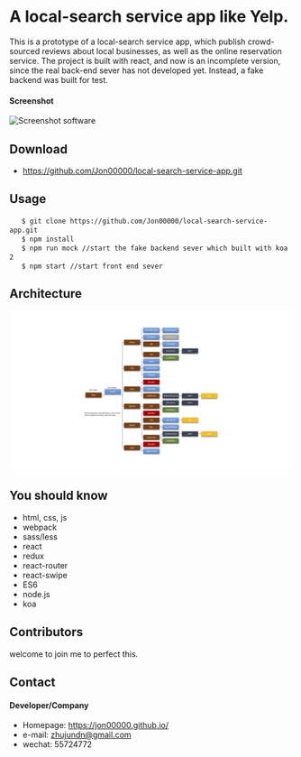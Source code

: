 A local-search service app like Yelp.
======
This is a prototype of a local-search service app, which publish crowd-sourced reviews about local businesses, as well as the online reservation service.
The project is built with react, and now is an incomplete version, since the real back-end sever has not developed yet. Instead, a fake backend was built for test.

#### Screenshot
![Screenshot software](http://url/screenshot-software.png "screenshot software")


## Download
* https://github.com/Jon00000/local-search-service-app.git


## Usage
```
   $ git clone https://github.com/Jon00000/local-search-service-app.git
   $ npm install
   $ npm run mock //start the fake backend sever which built with koa 2
   $ npm start //start front end sever
```

## Architecture
![Architecture](https://github.com/Jon00000/local-search-service-app/raw/master/public/componentTree.png)

## You should know
* html, css, js
* webpack
* sass/less
* react 
* redux
* react-router 
* react-swipe
* ES6
* node.js
* koa


## Contributors
welcome to join me to perfect this.

## Contact
#### Developer/Company
* Homepage: https://jon00000.github.io/
* e-mail: zhujundn@gmail.com
* wechat: 55724772

